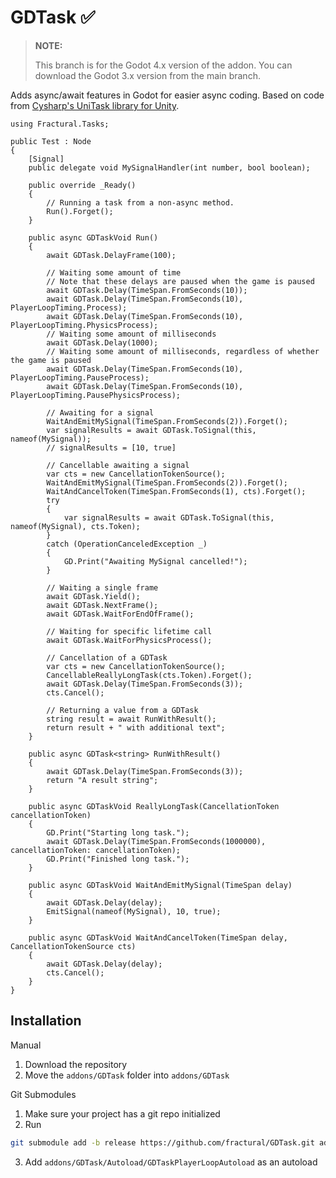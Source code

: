 # GDTask ✅

> **NOTE:** 
> 
> This branch is for the Godot 4.x version of the addon. 
> You can download the Godot 3.x version from the main branch.

Adds async/await features in Godot for easier async coding.
Based on code from [Cysharp's UniTask library for Unity](https://github.com/Cysharp/UniTask).

```CSharp
using Fractural.Tasks;

public Test : Node 
{
	[Signal]
	public delegate void MySignalHandler(int number, bool boolean);
	
	public override _Ready() 
	{
		// Running a task from a non-async method.
		Run().Forget();
	}

	public async GDTaskVoid Run() 
	{
		await GDTask.DelayFrame(100);

		// Waiting some amount of time
		// Note that these delays are paused when the game is paused
		await GDTask.Delay(TimeSpan.FromSeconds(10));
		await GDTask.Delay(TimeSpan.FromSeconds(10), PlayerLoopTiming.Process);
		await GDTask.Delay(TimeSpan.FromSeconds(10), PlayerLoopTiming.PhysicsProcess);
		// Waiting some amount of milliseconds
		await GDTask.Delay(1000);
		// Waiting some amount of milliseconds, regardless of whether the game is paused
		await GDTask.Delay(TimeSpan.FromSeconds(10), PlayerLoopTiming.PauseProcess);
		await GDTask.Delay(TimeSpan.FromSeconds(10), PlayerLoopTiming.PausePhysicsProcess);

		// Awaiting for a signal
		WaitAndEmitMySignal(TimeSpan.FromSeconds(2)).Forget();
		var signalResults = await GDTask.ToSignal(this, nameof(MySignal));
		// signalResults = [10, true]

		// Cancellable awaiting a signal
		var cts = new CancellationTokenSource();
		WaitAndEmitMySignal(TimeSpan.FromSeconds(2)).Forget();
		WaitAndCancelToken(TimeSpan.FromSeconds(1), cts).Forget();
		try 
		{
			var signalResults = await GDTask.ToSignal(this, nameof(MySignal), cts.Token);
		}
		catch (OperationCanceledException _)
		{
			GD.Print("Awaiting MySignal cancelled!");
		}

		// Waiting a single frame
		await GDTask.Yield();
		await GDTask.NextFrame();
		await GDTask.WaitForEndOfFrame();

		// Waiting for specific lifetime call
		await GDTask.WaitForPhysicsProcess();

		// Cancellation of a GDTask
		var cts = new CancellationTokenSource();
		CancellableReallyLongTask(cts.Token).Forget();
		await GDTask.Delay(TimeSpan.FromSeconds(3));
		cts.Cancel();

		// Returning a value from a GDTask
		string result = await RunWithResult();
		return result + " with additional text";
	}

	public async GDTask<string> RunWithResult()
	{
		await GDTask.Delay(TimeSpan.FromSeconds(3));
		return "A result string";
	}

	public async GDTaskVoid ReallyLongTask(CancellationToken cancellationToken)
	{
		GD.Print("Starting long task.");
		await GDTask.Delay(TimeSpan.FromSeconds(1000000), cancellationToken: cancellationToken);
		GD.Print("Finished long task.");
	}
	
	public async GDTaskVoid WaitAndEmitMySignal(TimeSpan delay)
	{
		await GDTask.Delay(delay);
		EmitSignal(nameof(MySignal), 10, true);
	}

	public async GDTaskVoid WaitAndCancelToken(TimeSpan delay, CancellationTokenSource cts)
	{
		await GDTask.Delay(delay);
		cts.Cancel();
	}
}
```

## Installation

Manual

1. Download the repository
2. Move the `addons/GDTask` folder into `addons/GDTask`

Git Submodules

1. Make sure your project has a git repo initialized
2. Run
   
``` bash
git submodule add -b release https://github.com/fractural/GDTask.git addons/GDTask
```

3. Add `addons/GDTask/Autoload/GDTaskPlayerLoopAutoload` as an autoload
